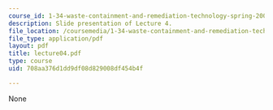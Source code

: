 ```yaml
---
course_id: 1-34-waste-containment-and-remediation-technology-spring-2004
description: Slide presentation of Lecture 4.
file_location: /coursemedia/1-34-waste-containment-and-remediation-technology-spring-2004/708aa376d1dd9df08d829008df454b4f_lecture04.pdf
file_type: application/pdf
layout: pdf
title: lecture04.pdf
type: course
uid: 708aa376d1dd9df08d829008df454b4f

---
```

None